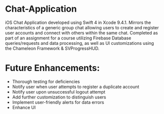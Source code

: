 # Chat-Application
iOS Chat Application developed using Swift 4 in Xcode 9.4.1. Mirrors the characteristics of a generic group chat allowing 
users to create and register user accounts and connect with others within the same chat.
Completed as part of an assignment for a course utilizing Firebase Database queries/requests and data processing, as well as UI customizations using the Chameleon Framework & SVProgressHUD.



<h1>Future Enhancements:</h1>
<ul>
  <li> Thorough testing for deficiencies </li>
  <li> Notify user when user attempts to register a duplicate account </li>
  <li> Notify user upon unsuccessful logout attempt </li>
  <li> Add further customization to distinguish users </li>
  <li> Implement user-friendly alerts for data errors </li>
  <li> Enhance UI </li>
</ul>
